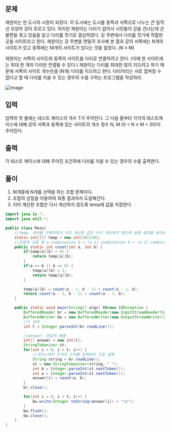 ## 문제
재원이는 한 도시의 시장이 되었다. 이 도시에는 도시를 동쪽과 서쪽으로 나누는 큰 일직선 모양의 강이 흐르고 있다. 하지만 재원이는 다리가 없어서 시민들이 강을 건너는데 큰 불편을 겪고 있음을 알고 다리를 짓기로 결심하였다. 강 주변에서 다리를 짓기에 적합한 곳을 사이트라고 한다. 재원이는 강 주변을 면밀히 조사해 본 결과 강의 서쪽에는 N개의 사이트가 있고 동쪽에는 M개의 사이트가 있다는 것을 알았다. (N ≤ M)

재원이는 서쪽의 사이트와 동쪽의 사이트를 다리로 연결하려고 한다. (이때 한 사이트에는 최대 한 개의 다리만 연결될 수 있다.) 재원이는 다리를 최대한 많이 지으려고 하기 때문에 서쪽의 사이트 개수만큼 (N개) 다리를 지으려고 한다. 다리끼리는 서로 겹쳐질 수 없다고 할 때 다리를 지을 수 있는 경우의 수를 구하는 프로그램을 작성하라.

![image](https://user-images.githubusercontent.com/39729721/119509722-daa16680-bdab-11eb-91ec-8e5670662a4a.png)

## 입력
입력의 첫 줄에는 테스트 케이스의 개수 T가 주어진다. 그 다음 줄부터 각각의 테스트케이스에 대해 강의 서쪽과 동쪽에 있는 사이트의 개수 정수 N, M (0 < N ≤ M < 30)이 주어진다.

## 출력
각 테스트 케이스에 대해 주어진 조건하에 다리를 지을 수 있는 경우의 수를 출력한다.

## 풀이
1. M개중에 N개를 선택을 하는 조합 문제이다.
2. 조합의 성질을 이용하여 최종 결과까지 도달해간다.
3. 이미 계산한 조합은 다시 계산하지 않도록 temp에 값을 저장한다.

```java
import java.io.*;
import java.util.*;

public class Main{
    //temp: 재귀를 진행하면서 이미 계산한 값은 다시 계산하지 않도록 실행 결과를 넣어둠
    static int[][] temp = new int[30][30];
    //조합의 성질 중 a combination b = (a-1) combination b + (a-1) combination (b-1) 을 이용
    public static int count(int a, int b) {
        if(temp[a][b] > 0) {
            return temp[a][b];
        }
        if(a == b || b == 0) {
            temp[a][b] = 1;
            return temp[a][b];
        }

        temp[a][b] = count(a - 1, b - 1) + count(a - 1, b);
        return count(a - 1, b - 1) + count(a - 1, b);
    }

    public static void main(String[] args) throws IOException {
        BufferedReader br = new BufferedReader(new InputStreamReader(System.in));
        BufferedWriter bw = new BufferedWriter(new OutputStreamWriter(System.out));
        //t 입력
        int t = Integer.parseInt(br.readLine());

        //answer: 정답의 배열
        int[] answer = new int[t];
        StringTokenizer st;
        for(int i = 0; i < t; i++) {
            //케이스마다 두개의 숫자를 입력받아 조합 실행
            String string = br.readLine();
            st = new StringTokenizer(string, " ");
            int b = Integer.parseInt(st.nextToken());
            int a = Integer.parseInt(st.nextToken());
            answer[i] = count(a, b);
        }
        br.close();

        for(int i = 0; i < t; i++) {
            bw.write(Integer.toString(answer[i]) + "\n");
        }
        bw.flush();
        bw.close();
    }
}
